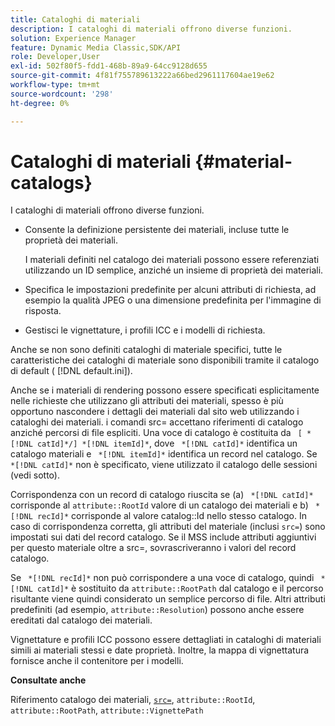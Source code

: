 ```yaml
---
title: Cataloghi di materiali
description: I cataloghi di materiali offrono diverse funzioni.
solution: Experience Manager
feature: Dynamic Media Classic,SDK/API
role: Developer,User
exl-id: 502f80f5-fdd1-468b-89a9-64cc9128d655
source-git-commit: 4f81f755789613222a66bed2961117604ae19e62
workflow-type: tm+mt
source-wordcount: '298'
ht-degree: 0%

---
```


# Cataloghi di materiali {#material-catalogs}

I cataloghi di materiali offrono diverse funzioni.

* Consente la definizione persistente dei materiali, incluse tutte le proprietà dei materiali.

  I materiali definiti nel catalogo dei materiali possono essere referenziati utilizzando un ID semplice, anziché un insieme di proprietà dei materiali.
* Specifica le impostazioni predefinite per alcuni attributi di richiesta, ad esempio la qualità JPEG o una dimensione predefinita per l&#39;immagine di risposta.
* Gestisci le vignettature, i profili ICC e i modelli di richiesta.

Anche se non sono definiti cataloghi di materiale specifici, tutte le caratteristiche dei cataloghi di materiale sono disponibili tramite il catalogo di default ( [!DNL default.ini]).

Anche se i materiali di rendering possono essere specificati esplicitamente nelle richieste che utilizzano gli attributi dei materiali, spesso è più opportuno nascondere i dettagli dei materiali dal sito web utilizzando i cataloghi dei materiali. i comandi src= accettano riferimenti di catalogo anziché percorsi di file espliciti. Una voce di catalogo è costituita da ` [ *[!DNL catId]*/] *[!DNL itemId]*`, dove ` *[!DNL catId]*` identifica un catalogo materiali e ` *[!DNL itemId]*` identifica un record nel catalogo. Se ` *[!DNL catId]*` non è specificato, viene utilizzato il catalogo delle sessioni (vedi sotto).

Corrispondenza con un record di catalogo riuscita se (a) ` *[!DNL catId]*` corrisponde al `attribute::RootId` valore di un catalogo dei materiali e b) ` *[!DNL recId]*` corrisponde al valore catalog::Id nello stesso catalogo. In caso di corrispondenza corretta, gli attributi del materiale (inclusi `src=`) sono impostati sui dati del record catalogo. Se il MSS include attributi aggiuntivi per questo materiale oltre a src=, sovrascriveranno i valori del record catalogo.

Se ` *[!DNL recId]*` non può corrispondere a una voce di catalogo, quindi ` *[!DNL catId]*` è sostituito da `attribute::RootPath` dal catalogo e il percorso risultante viene quindi considerato un semplice percorso di file. Altri attributi predefiniti (ad esempio, `attribute::Resolution`) possono anche essere ereditati dal catalogo dei materiali.

Vignettature e profili ICC possono essere dettagliati in cataloghi di materiali simili ai materiali stessi e date proprietà. Inoltre, la mappa di vignettatura fornisce anche il contenitore per i modelli.

**Consultate anche**

Riferimento catalogo dei materiali, [`src=`](../../../../../../ir-api/http-protocol/image-rendering-api-ref/c-ir-http-protocol-ref/c-ir-http-protocol-command-reference/r-ir-src.md#reference-62c98abad22149d68d405ed6aaff8272), `attribute::RootId`, `attribute::RootPath`, `attribute::VignettePath`
